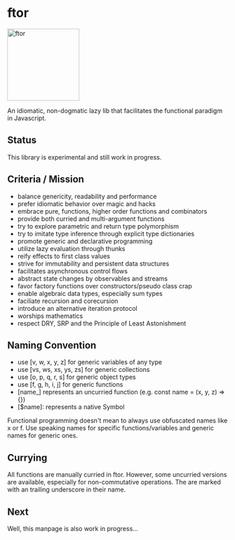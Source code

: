 ftor
====

<img src="https://i.stack.imgur.com/UqCPm.png?s=328&g=1" width="164" height="164" alt="ftor">

An idiomatic, non-dogmatic lazy lib that facilitates the functional paradigm in Javascript.

## Status

This library is experimental and still work in progress.

## Criteria / Mission

* balance genericity, readability and performance
* prefer idiomatic behavior over magic and hacks
* embrace pure, functions, higher order functions and combinators
* provide both curried and multi-argument functions
* try to explore parametric and return type polymorphism
* try to imitate type inference through explicit type dictionaries
* promote generic and declarative programming
* utilize lazy evaluation through thunks
* reify effects to first class values
* strive for immutability and persistent data structures
* facilitates asynchronous control flows
* abstract state changes by observables and streams
* favor factory functions over constructors/pseudo class crap
* enable algebraic data types, especially sum types
* faciliate recursion and corecursion
* introduce an alternative iteration protocol
* worships mathematics
* respect DRY, SRP and the Principle of Least Astonishment

## Naming Convention

* use [v, w, x, y, z] for generic variables of any type
* use [vs, ws, xs, ys, zs] for generic collections
* use [o, p, q, r, s] for generic object types
* use [f, g, h, i, j] for generic functions
* [name_] represents an uncurried function (e.g. const name = (x, y, z) => {})
* [$name]: represents a native Symbol

Functional programming doesn't mean to always use obfuscated names like x or f. Use speaking names for specific functions/variables and generic names for generic ones.

## Currying

All functions are manually curried in ftor. However, some uncurried versions are available, especially for non-commutative operations. The are marked with an trailing underscore in their name.

## Next

Well, this manpage is also work in progress...